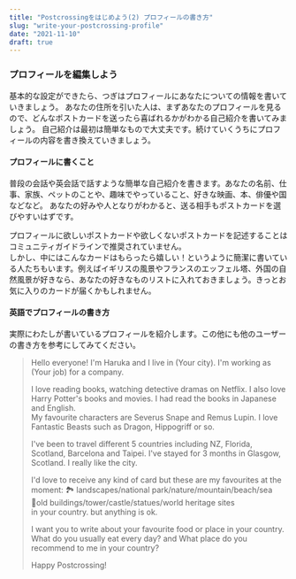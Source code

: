 ```yaml
---
title: "Postcrossingをはじめよう(2) プロフィールの書き方"
slug: "write-your-postcrossing-profile"
date: "2021-11-10"
draft: true
---
```


### プロフィールを編集しよう

基本的な設定ができたら、つぎはプロフィールにあなたについての情報を書いていきましょう。
あなたの住所を引いた人は、まずあなたのプロフィールを見るので、どんなポストカードを送ったら喜ばれるかがわかる自己紹介を書いてみましょう。
自己紹介は最初は簡単なもので大丈夫です。続けていくうちにプロフィールの内容を書き換えていきましょう。

#### プロフィールに書くこと

普段の会話や英会話で話すような簡単な自己紹介を書きます。あなたの名前、仕事、家族、ペットのことや、趣味でやっていること、好きな映画、本、俳優や国などなど。
あなたの好みや人となりがわかると、送る相手もポストカードを選びやすいはずです。  

プロフィールに欲しいポストカードや欲しくないポストカードを記述することはコミュニティガイドラインで推奨されていません。  
しかし、中にはこんなカードはもらったら嬉しい！というように簡潔に書いている人たちもいます。例えばイギリスの風景やフランスのエッフェル塔、外国の自然風景が好きなら、あなたの好きなものリストに入れておきましょう。きっとお気に入りのカードが届くかもしれません。

#### 英語でプロフィールの書き方

実際にわたしが書いているプロフィールを紹介します。この他にも他のユーザーの書き方を参考にしてみてください。


> Hello everyone! 
> I'm Haruka and I live in (Your city).
> I'm working as (Your job) for a company.
>
> I love reading books, watching detective dramas on Netflix.
> I also love Harry Potter's books and movies. I had read the books in Japanese and English.   
> My favourite characters are Severus Snape and Remus Lupin. 
> I love Fantastic Beasts such as Dragon, Hippogriff or so.  
>
> I've been to travel different 5 countries including NZ, Florida, Scotland, Barcelona and Taipei.
> I've stayed for 3 months in Glasgow, Scotland. I really like the city.
>
> I'd love to receive any kind of card but
> these are my favourites at the moment:
> 🏞 landscapes/national park/nature/mountain/beach/sea  
> 🗼old buildings/tower/castle/statues/world heritage sites  
> in your country. 
> but anything is ok.
>
> I want you to write about your favourite food or place in your country. What do you usually eat every day? and What place do you recommend to me in your country?
>
> Happy Postcrossing!
